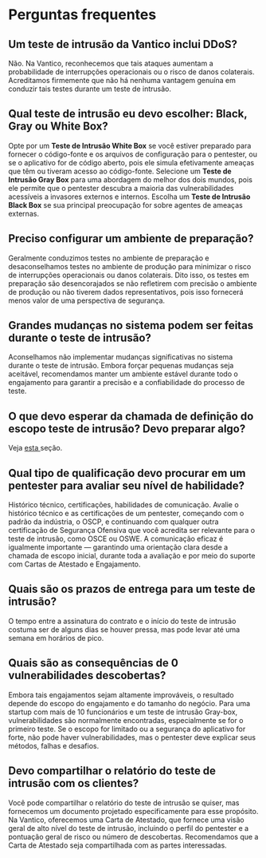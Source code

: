 # Perguntas frequentes

## Um teste de intrusão da Vantico inclui DDoS?

Não. Na Vantico, reconhecemos que tais ataques aumentam a probabilidade de interrupções operacionais ou o risco de danos colaterais. Acreditamos firmemente que não há nenhuma vantagem genuína em conduzir tais testes durante um teste de intrusão.



## Qual teste de intrusão eu devo escolher: Black, Gray ou White Box?

Opte por um **Teste de Intrusão White Box** se você estiver preparado para fornecer o código-fonte e os arquivos de configuração para o pentester, ou se o aplicativo for de código aberto, pois ele simula efetivamente ameaças que têm ou tiveram acesso ao código-fonte. Selecione um **Teste de Intrusão Gray Box** para uma abordagem do melhor dos dois mundos, pois ele permite que o pentester descubra a maioria das vulnerabilidades acessíveis a invasores externos e internos. Escolha um **Teste de Intrusão Black Box** se sua principal preocupação for sobre agentes de ameaças externas.



## Preciso configurar um ambiente de preparação?

Geralmente conduzimos testes no ambiente de preparação e desaconselhamos testes no ambiente de produção para minimizar o risco de interrupções operacionais ou danos colaterais. Dito isso, os testes em preparação são desencorajados se não refletirem com precisão o ambiente de produção ou não tiverem dados representativos, pois isso fornecerá menos valor de uma perspectiva de segurança.



## Grandes mudanças no sistema podem ser feitas durante o teste de intrusão?

Aconselhamos não implementar mudanças significativas no sistema durante o teste de intrusão. Embora forçar pequenas mudanças seja aceitável, recomendamos manter um ambiente estável durante todo o engajamento para garantir a precisão e a confiabilidade do processo de teste.



## O que devo esperar da chamada de definição do escopo teste de intrusão? Devo preparar algo?

Veja [esta ](visao-geral-do-rocesso.md)seção.



## Qual tipo de qualificação devo procurar em um pentester para avaliar seu nível de habilidade?

Histórico técnico, certificações, habilidades de comunicação. Avalie o histórico técnico e as certificações de um pentester, começando com o padrão da indústria, o OSCP, e continuando com qualquer outra certificação de Segurança Ofensiva que você acredita ser relevante para o teste de intrusão, como OSCE ou OSWE. A comunicação eficaz é igualmente importante — garantindo uma orientação clara desde a chamada de escopo inicial, durante toda a avaliação e por meio do suporte com Cartas de Atestado e Engajamento.



## Quais são os prazos de entrega para um teste de intrusão?

O tempo entre a assinatura do contrato e o início do teste de intrusão costuma ser de alguns dias se houver pressa, mas pode levar até uma semana em horários de pico.



## Quais são as consequências de 0 vulnerabilidades descobertas?

Embora tais engajamentos sejam altamente improváveis, o resultado depende do escopo do engajamento e do tamanho do negócio. Para uma startup com mais de 10 funcionários e um teste de intrusão Gray-box, vulnerabilidades são normalmente encontradas, especialmente se for o primeiro teste. Se o escopo for limitado ou a segurança do aplicativo for forte, não pode haver vulnerabilidades, mas o pentester deve explicar seus métodos, falhas e desafios.



## Devo compartilhar o relatório do teste de intrusão com os clientes?

Você pode compartilhar o relatório do teste de intrusão se quiser, mas fornecemos um documento projetado especificamente para esse propósito. Na Vantico, oferecemos uma Carta de Atestado, que fornece uma visão geral de alto nível do teste de intrusão, incluindo o perfil do pentester e a pontuação geral de risco ou número de descobertas. Recomendamos que a Carta de Atestado seja compartilhada com as partes interessadas.

